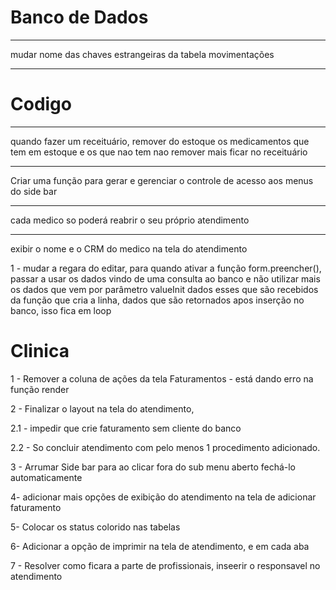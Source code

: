 Banco de Dados
=============================

--------------------------------------------------
mudar nome das chaves estrangeiras da tabela movimentações

--------------------------------------------------


Codigo
===============================================================

-----------------------------------------------
quando fazer um receituário, remover do estoque os medicamentos que tem em estoque
e os que nao tem nao remover mais ficar no receituário

------------------------------
Criar uma função para gerar e gerenciar o controle de acesso aos menus do side bar


--------------------------------
cada medico so poderá reabrir o seu próprio atendimento

--------------------------
exibir o nome e o CRM do medico na tela do atendimento

1 - mudar a regara do editar, para quando ativar a função form.preencher(), passar a
usar os dados vindo de uma consulta ao banco e não utilizar mais os dados que vem por parâmetro valueInit
dados esses que são recebidos da função que cria a linha, dados que são retornados apos inserção no banco,
isso fica em loop


Clinica
===============================================================
1 - Remover a coluna de ações da tela Faturamentos - está dando erro na função render

2 - Finalizar o layout na tela do atendimento,

2.1 - impedir que crie faturamento sem cliente do banco

2.2 - So concluir atendimento com pelo menos 1 procedimento adicionado.

3 - Arrumar Side bar para ao clicar fora do sub menu aberto fechá-lo automaticamente

4- adicionar mais opções de exibição do atendimento na tela de adicionar faturamento

5- Colocar os status colorido nas tabelas

6- Adicionar a opção de imprimir na tela de atendimento, e em cada aba

7 - Resolver como ficara a parte de profissionais, inseerir o responsavel no atendimento